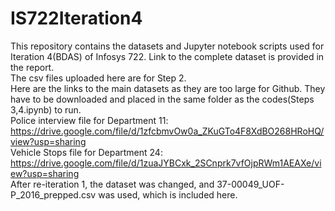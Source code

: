 # IS722Iteration4
This repository contains the datasets and Jupyter notebook scripts used for Iteration 4(BDAS) of Infosys 722. Link to the complete dataset is provided in the report.<br/>
The csv files uploaded here are for Step 2.<br/>
Here are the links to the main datasets as they are too large for Github. They have to be downloaded and placed in the same folder as the codes(Steps 3,4.ipynb) to run.<br/>
  Police interview file for Department 11: https://drive.google.com/file/d/1zfcbmvOw0a_ZKuGTo4F8XdBO268HRoHQ/view?usp=sharing<br/>
  Vehicle Stops file for Department 24: https://drive.google.com/file/d/1zuaJYBCxk_2SCnprk7vfOjpRWm1AEAXe/view?usp=sharing<br/>
After re-iteration 1, the dataset was changed, and 37-00049_UOF-P_2016_prepped.csv was used, which is included here.
